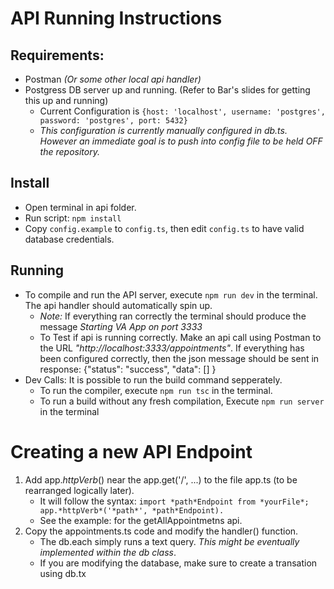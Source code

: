 # API Running Instructions

## Requirements:
* Postman _(Or some other local api handler)_
* Postgress DB server up and running. (Refer to Bar's slides for getting this up and running)
   * Current Configuration is `{host: 'localhost', username: 'postgres', password: 'postgres', port: 5432}` 
   * _This configuration is currently manually configured in db.ts. However an immediate goal is to push into config file to be held OFF the repository._

## Install
* Open terminal in api folder.
* Run script: `npm install`
* Copy `config.example` to `config.ts`, then edit `config.ts` to have valid database credentials.

## Running
* To compile and run the API server, execute `npm run dev` in the terminal. The api handler should automatically spin up.
   * *Note:* If everything ran correctly the terminal should produce the message _Starting VA App on port 3333_
   * To Test if api is running correctly. Make an api call using Postman to the URL _"http://localhost:3333/appointments"_. If everything has been configured correctly, then the json message should be sent in response: {"status": "success", "data": [] }
* Dev Calls: It is possible to run the build command sepperately.
   * To run the compiler, execute `npm run tsc` in the terminal.
   * To run a build without any fresh compilation, Execute `npm run server` in the terminal

# Creating a new API Endpoint
1. Add app.*httpVerb*() near the app.get('/', ...) to the file app.ts (to be rearranged logically later).
    * It will follow the syntax: `import *path*Endpoint from *yourFile*; app.*httpVerb*('*path*', *path*Endpoint).`
    * See the example: for the getAllAppointmetns api.
 2. Copy the appointments.ts code and modify the handler() function.
    * The db.each simply runs a text query. _This might be eventually implemented within the db class_.
    * If you are modifying the database, make sure to create a transation using db.tx
